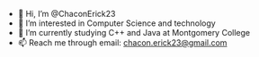 - 👋 Hi, I’m @ChaconErick23
- 👀 I’m interested in Computer Science and technology
- 🌱 I’m currently studying C++ and Java at Montgomery College
- 📫 Reach me through email: chacon.erick23@gmail.com

<!---
ChaconErick23/ChaconErick23 is a ✨ special ✨ repository because its `README.md` (this file) appears on your GitHub profile.
You can click the Preview link to take a look at your changes.
--->
